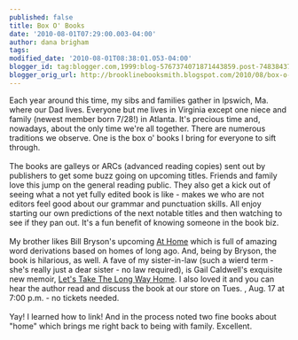 ```yaml
---
published: false
title: Box O' Books
date: '2010-08-01T07:29:00.003-04:00'
author: dana brigham
tags: 
modified_date: '2010-08-01T08:38:01.053-04:00'
blogger_id: tag:blogger.com,1999:blog-5767374071871443859.post-7483843724163920379
blogger_orig_url: http://brooklinebooksmith.blogspot.com/2010/08/box-o-books.html
---
```


Each year around this time, my sibs and families gather in Ipswich, Ma. where our Dad lives. Everyone but me lives in Virginia except one niece and family (newest member born 7/28!) in Atlanta. It's precious time and, nowadays, about the only time we're all together. There are numerous traditions we observe. One is the box o' books I bring for everyone to sift through.<br /><br />The books are galleys or ARCs (advanced reading copies) sent out by publishers to get some buzz going on upcoming titles. Friends and family love this jump on the general reading public. They also get a kick out of seeing what a not yet fully edited book is like - makes we who are not editors feel good about our grammar and punctuation skills. All enjoy starting our own predictions of the next notable titles and then watching to see if they pan out. It's a fun benefit of knowing someone in the book biz.<br /><br />My brother likes Bill Bryson's upcoming <a href="http://www.brooklinebooksmith-shop.com/book/9780767919388">At Home</a> which is full of amazing word derivations based on homes of long ago. And, being by Bryson, the book is hilarious, as well. A fave of my sister-in-law (such a wierd term - she's really just a dear sister - no law required), is Gail Caldwell's exquisite new memoir, <a href="http://www.brooklinebooksmith-shop.com/book/9781400067381">Let's Take The Long Way Home</a>. I also loved it and you can hear the author read and discuss the book at our store on Tues. , Aug. 17 at 7:00 p.m. - no tickets needed.<br /><br />Yay! I learned how to link! And in the process noted two fine books about "home" which brings me right back to being with family. Excellent.